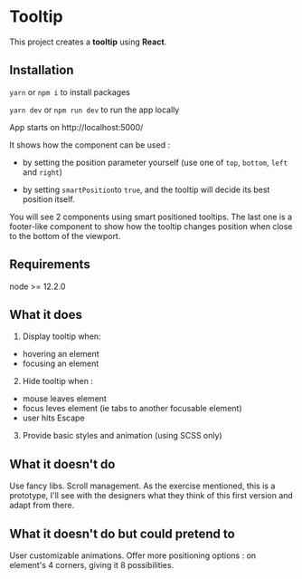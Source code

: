 # Tooltip

This project creates a **tooltip** using **React**.

## Installation

`yarn` or `npm i` to install packages

`yarn dev` or `npm run dev` to run the app locally

App starts on http://localhost:5000/

It shows how the component can be used :

- by setting the position parameter yourself (use one of `top`, `bottom`, `left` and `right`)

- by setting `smartPosition`to `true`, and the tooltip will decide its best position itself.

You will see 2 components using smart positioned tooltips.
The last one is a footer-like component to show how the tooltip changes position when close to the bottom of the viewport.

## Requirements

node >= 12.2.0

## What it does

1. Display tooltip when:

- hovering an element
- focusing an element

2. Hide tooltip when :

- mouse leaves element
- focus leves element (ie tabs to another focusable element)
- user hits Escape

3. Provide basic styles and animation (using SCSS only)

## What it doesn't do

Use fancy libs.
Scroll management. As the exercise mentioned, this is a prototype, I'll see with the designers what they think of this first version and adapt from there.

## What it doesn't do but could pretend to

User customizable animations.
Offer more positioning options : on element's 4 corners, giving it 8 possibilities.
